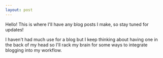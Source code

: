 ```yaml
---
layout: post
---
```


Hello! This is where I'll have any blog posts I make, so stay tuned for updates!

I haven't had much use for a blog but I keep thinking about having one in the back of my head so I'll rack my brain for some ways to integrate blogging into my workflow. 
